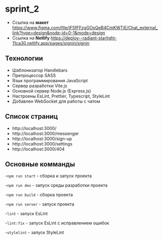 # sprint_2


- Ссылка на **макет** https://www.figma.com/file/jF5fFFzgGOxQeB4CmKWTiE/Chat_external_link?type=design&node-id=0-1&mode=design
- Ссылка на **Netlify** https://deploy--radiant-starlight-11ca30.netlify.app/pages/signin/signin

**Технологии**
-
- Шаблонизатор Handlebars
- Препроцессор SASS
- Язык программирования JavaScript
- Сервер разработки Vite.js
- Основной сервер Node.js (Express.js)
- Настроены EsLint, Prettier, Typescript, StyleLint
- Добавлен WebSocket для работы с чатом 

**Список страниц**
-

- http://localhost:3000/
- http://localhost:3000/messenger
- http://localhost:3000/sign-up
- http://localhost:3000/settings
- http://localhost:3000/404


**Основные комманды**
-
-`npm run start` - сборка и запуск проекта

-`npm run dev` - запуск среды разработки проекта

-`npm run build` - сборка проекта

-`npm run server` - запуск проекта

-`lint` - запуск EsLint

-`lint:fix` - запуск EsLint с исправлением ошибок

-`stylelint` - запуск StyleLint

